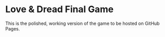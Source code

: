 # Love & Dread Final Game
This is the polished, working version of the game to be hosted on GitHub Pages.